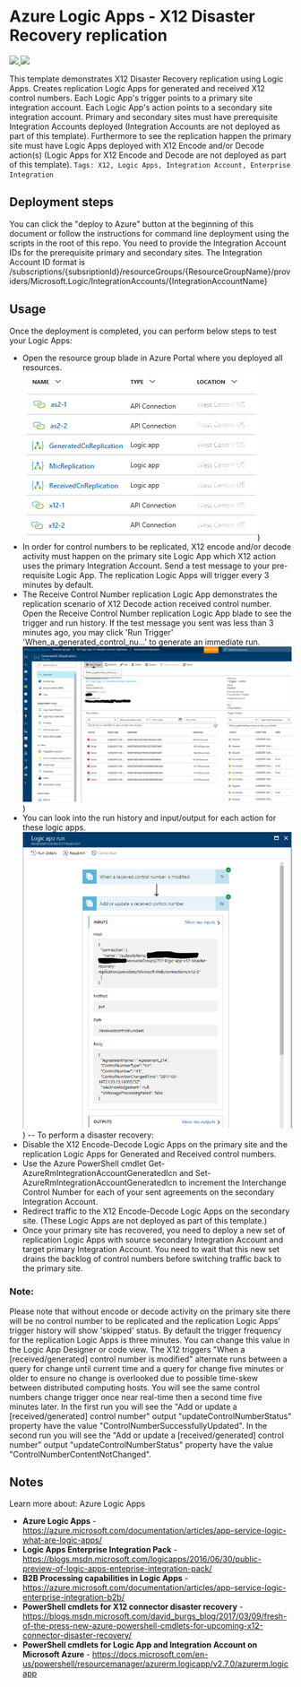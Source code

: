 # Azure Logic Apps - X12 Disaster Recovery replication

<a href="https://portal.azure.com/#create/Microsoft.Template/uri/https%3A%2F%2Fraw.githubusercontent.com%2FAzure%2Fazure-quickstart-templates%2Fmaster%2F201-logic-app-x12-disaster-recovery-replication%2Fazuredeploy.json" target="_blank">
    <img src="http://azuredeploy.net/deploybutton.png"/>
</a>
<a href="http://armviz.io/#/?load=https%3A%2F%2Fraw.githubusercontent.com%2FAzure%2Fazure-quickstart-templates%2Fmaster%2F201-logic-app-x12-disaster-recovery-replication%2Fazuredeploy.json" target="_blank">
    <img src="http://armviz.io/visualizebutton.png"/>
</a>

This template demonstrates X12 Disaster Recovery replication using Logic Apps. Creates replication Logic Apps for generated and received X12 control numbers. Each Logic App's trigger points to a primary site integration account. Each Logic App's action points to a secondary site integration account. Primary and secondary sites must have prerequisite Integration Accounts deployed (Integration Accounts are not deployed as part of this template). Furthermore to see the replication happen the primary site must have Logic Apps deployed with X12 Encode and/or Decode action(s) (Logic Apps for X12 Encode and Decode are not deployed as part of this template).
`Tags: X12, Logic Apps, Integration Account, Enterprise Integration`

## Deployment steps

You can click the "deploy to Azure" button at the beginning of this document or follow the instructions for command line deployment using the scripts in the root of this repo.
You need to provide the Integration Account IDs for the prerequisite primary and secondary sites. The Integration Account ID format is /subscriptions/{subsriptionId}/resourceGroups/{ResourceGroupName}/providers/Microsoft.Logic/IntegrationAccounts/{IntegrationAccountName}

## Usage

Once the deployment is completed, you can perform below steps to test your Logic Apps:
- Open the resource group blade in Azure Portal where you deployed all resources.
![Image of Azure resources](https://raw.githubusercontent.com/Azure/azure-quickstart-templates/master/201-logic-app-x12-disaster-recovery-replication/images/azure-resources.png "Azure resources"))
- In order for control numbers to be replicated, X12 encode and/or decode activity must happen on the primary site Logic App which X12 action uses the primary Integration Account. Send a test message to your pre-requisite Logic App. The replication Logic Apps will trigger every 3 minutes by default.
- The Receive Control Number replication Logic App demonstrates the replication scenario of X12 Decode action received control number. Open the Receive Control Number replication Logic App blade to see the trigger and run history. If the test message you sent was less than 3 minutes ago, you may click 'Run Trigger' 'When_a_generated_control_nu...' to generate an immediate run.
![Image of History for Generated Control Number replication Logic App](https://raw.githubusercontent.com/Azure/azure-quickstart-templates/master/201-logic-app-x12-disaster-recovery-replication/images/generated-replication-history.png "History for Generated Control Number replication Logic App"))
- You can look into the run history and input/output for each action for these logic apps.
![Image of Run details for Received Control Number replication Logic App](https://raw.githubusercontent.com/Azure/azure-quickstart-templates/master/201-logic-app-x12-disaster-recovery-replication/images/received-run-details.png "Run details for Received Control Number replication Logic App"))
-- To perform a disaster recovery:
- Disable the X12 Encode-Decode Logic Apps on the primary site and the replication Logic Apps for Generated and Received control numbers.
- Use the Azure PowerShell cmdlet Get-AzureRmIntegrationAccountGeneratedIcn and Set-AzureRmIntegrationAccountGeneratedIcn to increment the Interchange Control Number for each of your sent agreements on the secondary Integration Account.
- Redirect traffic to the X12 Encode-Decode Logic Apps on the secondary site. (These Logic Apps are not deployed as part of this template.)
- Once your primary site has recovered, you need to deploy a new set of replication Logic Apps with source secondary Integration Account and target primary Integration Account. You need to wait that this new set drains the backlog of control numbers before switching traffic back to the primary site.

### Note: ###
Please note that without encode or decode activity on the primary site there will be no control number to be replicated and the replication Logic Apps' trigger history will show 'skipped' status.
By default the trigger frequency for the replication Logic Apps is three minutes. You can change this value in the Logic App Designer or code view.
The X12 triggers "When a [received/generated] control number is modified" alternate runs between a query for change until current time and a query for change five minutes or older to ensure no change is overlooked due to possible time-skew between distributed computing hosts. You will see the same control numbers change trigger once near real-time then a second time five minutes later. In the first run you will see the "Add or update a [received/generated] control number" output "updateControlNumberStatus" property have the value "ControlNumberSuccessfullyUpdated". In the second run you will see the "Add or update a [received/generated] control number" output "updateControlNumberStatus" property have the value "ControlNumberContentNotChanged".

## Notes

Learn more about: Azure Logic Apps
* **Azure Logic Apps** - https://azure.microsoft.com/documentation/articles/app-service-logic-what-are-logic-apps/
* **Logic Apps Enterprise Integration Pack** - https://blogs.msdn.microsoft.com/logicapps/2016/06/30/public-preview-of-logic-apps-enteprise-integration-pack/
* **B2B Processing capabilities in Logic Apps** - https://azure.microsoft.com/documentation/articles/app-service-logic-enterprise-integration-b2b/
* **PowerShell cmdlets for X12 connector disaster recovery** - https://blogs.msdn.microsoft.com/david_burgs_blog/2017/03/09/fresh-of-the-press-new-azure-powershell-cmdlets-for-upcoming-x12-connector-disaster-recovery/
* **PowerShell cmdlets for Logic App and Integration Account on Microsoft Azure** - https://docs.microsoft.com/en-us/powershell/resourcemanager/azurerm.logicapp/v2.7.0/azurerm.logicapp
